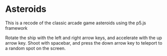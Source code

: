 # Asteroids

This is a recode of the classic arcade game asteroids using the p5.js framework

Rotate the ship with the left and right arrow keys, and accelerate with the up arrow key. Shoot with spacebar, and press the down arrow key to teleport to a random spot on the screen. 
